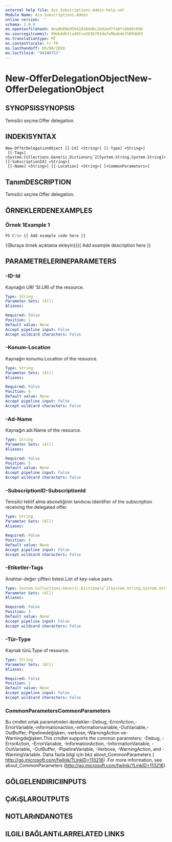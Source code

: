 ```yaml
---
external help file: Azs.Subscriptions.Admin-help.xml
Module Name: Azs.Subscriptions.Admin
online version: ''
schema: 2.0.0
ms.openlocfilehash: 8ea8b09e956410184dbc2dd2ed7fa8fc8b89c69b
ms.sourcegitcommit: 09eb4dbfcad6fce303b793dafe9bebdef589db03
ms.translationtype: MT
ms.contentlocale: tr-TR
ms.lasthandoff: 08/08/2020
ms.locfileid: "94106753"
---
```

# <span data-ttu-id="39163-101">New-OfferDelegationObject</span><span class="sxs-lookup"><span data-stu-id="39163-101">New-OfferDelegationObject</span></span>

## <span data-ttu-id="39163-102">SYNOPSIS</span><span class="sxs-lookup"><span data-stu-id="39163-102">SYNOPSIS</span></span>
<span data-ttu-id="39163-103">Temsilci seçme.</span><span class="sxs-lookup"><span data-stu-id="39163-103">Offer delegation.</span></span>

## <span data-ttu-id="39163-104">INDEKI</span><span class="sxs-lookup"><span data-stu-id="39163-104">SYNTAX</span></span>

```
New-OfferDelegationObject [[-Id] <String>] [[-Type] <String>]
 [[-Tags] <System.Collections.Generic.Dictionary`2[System.String,System.String]>] [[-SubscriptionId] <String>]
 [[-Name] <String>] [[-Location] <String>] [<CommonParameters>]
```

## <span data-ttu-id="39163-105">Tanım</span><span class="sxs-lookup"><span data-stu-id="39163-105">DESCRIPTION</span></span>
<span data-ttu-id="39163-106">Temsilci seçme.</span><span class="sxs-lookup"><span data-stu-id="39163-106">Offer delegation.</span></span>

## <span data-ttu-id="39163-107">ÖRNEKLERDEN</span><span class="sxs-lookup"><span data-stu-id="39163-107">EXAMPLES</span></span>

### <span data-ttu-id="39163-108">Örnek 1</span><span class="sxs-lookup"><span data-stu-id="39163-108">Example 1</span></span>
```
PS C:\> {{ Add example code here }}
```

<span data-ttu-id="39163-109">{{Buraya örnek açıklama ekleyin}}</span><span class="sxs-lookup"><span data-stu-id="39163-109">{{ Add example description here }}</span></span>

## <span data-ttu-id="39163-110">PARAMETRELERINE</span><span class="sxs-lookup"><span data-stu-id="39163-110">PARAMETERS</span></span>

### <span data-ttu-id="39163-111">-ID</span><span class="sxs-lookup"><span data-stu-id="39163-111">-Id</span></span>
<span data-ttu-id="39163-112">Kaynağın URI 'SI.</span><span class="sxs-lookup"><span data-stu-id="39163-112">URI of the resource.</span></span>

```yaml
Type: String
Parameter Sets: (All)
Aliases: 

Required: False
Position: 1
Default value: None
Accept pipeline input: False
Accept wildcard characters: False
```

### <span data-ttu-id="39163-113">-Konum</span><span class="sxs-lookup"><span data-stu-id="39163-113">-Location</span></span>
<span data-ttu-id="39163-114">Kaynağın konumu.</span><span class="sxs-lookup"><span data-stu-id="39163-114">Location of the resource.</span></span>

```yaml
Type: String
Parameter Sets: (All)
Aliases: 

Required: False
Position: 6
Default value: None
Accept pipeline input: False
Accept wildcard characters: False
```

### <span data-ttu-id="39163-115">-Ad</span><span class="sxs-lookup"><span data-stu-id="39163-115">-Name</span></span>
<span data-ttu-id="39163-116">Kaynağın adı.</span><span class="sxs-lookup"><span data-stu-id="39163-116">Name of the resource.</span></span>

```yaml
Type: String
Parameter Sets: (All)
Aliases: 

Required: False
Position: 5
Default value: None
Accept pipeline input: False
Accept wildcard characters: False
```

### <span data-ttu-id="39163-117">-SubscriptionID</span><span class="sxs-lookup"><span data-stu-id="39163-117">-SubscriptionId</span></span>
<span data-ttu-id="39163-118">Temsilci teklif alma aboneliğinin tanıtıcısı.</span><span class="sxs-lookup"><span data-stu-id="39163-118">Identifier of the subscription receiving the delegated offer.</span></span>

```yaml
Type: String
Parameter Sets: (All)
Aliases: 

Required: False
Position: 4
Default value: None
Accept pipeline input: False
Accept wildcard characters: False
```

### <span data-ttu-id="39163-119">-Etiketler</span><span class="sxs-lookup"><span data-stu-id="39163-119">-Tags</span></span>
<span data-ttu-id="39163-120">Anahtar-değer çiftleri listesi.</span><span class="sxs-lookup"><span data-stu-id="39163-120">List of key-value pairs.</span></span>

```yaml
Type: System.Collections.Generic.Dictionary`2[System.String,System.String]
Parameter Sets: (All)
Aliases: 

Required: False
Position: 3
Default value: None
Accept pipeline input: False
Accept wildcard characters: False
```

### <span data-ttu-id="39163-121">-Tür</span><span class="sxs-lookup"><span data-stu-id="39163-121">-Type</span></span>
<span data-ttu-id="39163-122">Kaynak türü.</span><span class="sxs-lookup"><span data-stu-id="39163-122">Type of resource.</span></span>

```yaml
Type: String
Parameter Sets: (All)
Aliases: 

Required: False
Position: 2
Default value: None
Accept pipeline input: False
Accept wildcard characters: False
```

### <span data-ttu-id="39163-123">CommonParameters</span><span class="sxs-lookup"><span data-stu-id="39163-123">CommonParameters</span></span>
<span data-ttu-id="39163-124">Bu cmdlet ortak parametreleri destekler:-Debug,-ErrorAction,-ErrorVariable,-ınformationaction,-ınformationvariable,-OutVariable,-OutBuffer,-Pipelinedeğişken,-verbose,-WarningAction ve-Warningdeğişken.</span><span class="sxs-lookup"><span data-stu-id="39163-124">This cmdlet supports the common parameters: -Debug, -ErrorAction, -ErrorVariable, -InformationAction, -InformationVariable, -OutVariable, -OutBuffer, -PipelineVariable, -Verbose, -WarningAction, and -WarningVariable.</span></span> <span data-ttu-id="39163-125">Daha fazla bilgi için bkz about_CommonParameters ( http://go.microsoft.com/fwlink/?LinkID=113216) .</span><span class="sxs-lookup"><span data-stu-id="39163-125">For more information, see about_CommonParameters (http://go.microsoft.com/fwlink/?LinkID=113216).</span></span>

## <span data-ttu-id="39163-126">GÖLGELENDIRICI</span><span class="sxs-lookup"><span data-stu-id="39163-126">INPUTS</span></span>

## <span data-ttu-id="39163-127">ÇıKıŞLAR</span><span class="sxs-lookup"><span data-stu-id="39163-127">OUTPUTS</span></span>

## <span data-ttu-id="39163-128">NOTLARıNDA</span><span class="sxs-lookup"><span data-stu-id="39163-128">NOTES</span></span>

## <span data-ttu-id="39163-129">ILGILI BAĞLANTıLAR</span><span class="sxs-lookup"><span data-stu-id="39163-129">RELATED LINKS</span></span>

